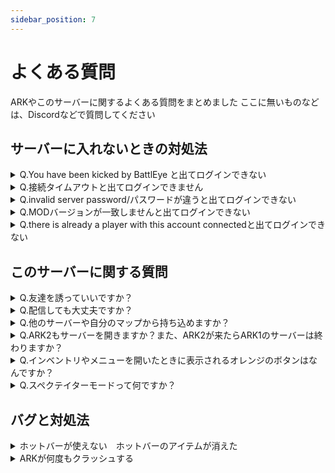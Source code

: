 ```yaml
---
sidebar_position: 7
---
```

# よくある質問

ARKやこのサーバーに関するよくある質問をまとめました
ここに無いものなどは、Discordなどで質問してください

## サーバーに入れないときの対処法

<details>
  <summary>Q.You have been kicked by BattlEye と出てログインできない</summary>
　A.BattlEyeというアンチチートシステムが何らかの原因で動いてない又は壊れている場合があります。<br /><br />
解決方法としてはBattlEyeの再インストールが有効です。やり方は

①　\Program Files (x86)\Common FilesにあるBattlEyeのファイルを削除<img src="/img/BattlEye/BattlEye1.jpg" />

②　ARKを起動するとBattlEyeをインストールするか聞かれるのでインストールを選択<img src="/img/BattlEye/BattlEye2.jpg" />

これで解決する場合が多いです
</details>

<details>
  <summary>Q.接続タイムアウトと出てログインできません</summary>
  A.初めてサーバーに入るときはMODのダウンロードがあるので数回タイムアウトしますが、めげずに何度もトライしてみてください。
　また手動でダウンロードすることでスムーズにログインできます
<a href="/docs/MODs">MODリスト</a><br /><br />
  A2.ARKがクラッシュしたりした後などは不具合が発生しやすいです　整合性確認をお試しください(整合性確認やり方)<br /><br />

  A3.サーバーがクラッシュしている可能性があります　サーバーステータスチャンネルや他の人がログインできているか確認してみて下さい。落ちている可能性がある場合はサポートチャンネルで問い合わせてください。
</details>

<details>
  <summary>Q.invalid server password/パスワードが違うと出てログインできない</summary>
　A.全角入力　Caps Lock　大文字などになってないかを確認してください  
　もしくはコピペをしてください　コピー時に|||が入らないように気を付けて下さい
</details>

<details>
  <summary>Q.MODバージョンが一致しませんと出てログインできない</summary>
  A.MODのアップデートが行われた後によくある症状です
  最近アップデートされたMODの（わからなければ導入MOD全てを ）再サブスクリプションすることで解決されます　<a href="/docs/MODs">MODリスト</a>
</details>

<details>
  <summary>Q.there is already a player with this account connectedと出てログインできない</summary>
  A.正しくログアウトしなかった時に出るエラーです。クラッシュや強制終了などをするとこうなります。
  5分～10分程度待つとログインできます
</details>

## このサーバーに関する質問
<details>
  <summary>Q.友達を誘っていいですか？</summary>
  A.どんどん招待してください‼　ルール等は本人が読むようにしてください。パスワードも教えてはいけません。
</details>

<details>
  <summary>Q.配信しても大丈夫ですか？</summary>
  A.どんどん配信して下さい‼　出来れば概要欄などにこのHPのURLを貼ってほしいです　また配信者の方は言ってもらえれば配信者ロールをつけます。
</details>

<details>
  <summary>Q.他のサーバーや自分のマップから持ち込めますか？</summary>
A.他の非公式サーバーや、公式サーバーなどからのサバイバー、アイテム、恐竜などは全て持ち込み 持ち出しともにできなくなっています。

ARKプレイヤーサーバー（dinosaur
サーバー）の別のマップからの持ち込み等は可能です　<a href="https://youtu.be/l9BmAO-0jy8">サーバー間移動方法</a>
</details>

<details>
  <summary>Q.ARK2もサーバーを開きますか？また、ARK2が来たらARK1のサーバーは終わりますか？</summary>
  A.ARK2サーバーも開く予定です、またARK2が出ても少なくとも数年は続ける予定です。
</details>

<details>
  <summary>Q.インベントリやメニューを開いたときに表示されるオレンジのボタンはなんですか？</summary>
  A.管理人が使う管理者しか使えないMODです。気にしなくて大丈夫です
</details>

<details>
  <summary>Q.スペクテイターモードって何ですか？</summary>
  A.カメラだけになって自由に見て回れるモードです<br></br>
  詳しくは<a href="/docs/more#スペクテイターモード">スペクテイターモードの使い方</a>をご覧ください
</details>

## バグと対処法

<details>
  <summary>ホットバーが使えない　ホットバーのアイテムが消えた</summary>
  一度死んでみてアイテムを回収したら治っていることが多いです  
  それでも治らなければ#サポートに問い合わせてください
</details>

<details>
  <summary>ARKが何度もクラッシュする</summary>
  ARKのデータが壊れている可能性があります<a href= "https://help.steampowered.com/ja/faqs/view/0C48-FCBD-DA71-93EB" >整合性確認</a>をしてみましょう<br></br>
  これでも解決しない場合は雑談などで質問して下さい
</details>

<!--

<details>
  <summary></summary>
  
</details>
>-->
